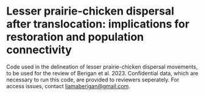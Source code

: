 # Lesser prairie-chicken dispersal after translocation: implications for restoration and population connectivity
Code used in the delineation of lesser prairie-chicken dispersal movements, to be used for the review of Berigan et al. 2023. Confidential data, which are necessary to run this code, are provided to reviewers seperately. For access issues, contact liamaberigan@gmail.com.
